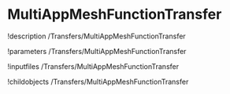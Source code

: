 <!-- MOOSE Documentation Stub: Remove this when content is added. -->

# MultiAppMeshFunctionTransfer
!description /Transfers/MultiAppMeshFunctionTransfer

!parameters /Transfers/MultiAppMeshFunctionTransfer

!inputfiles /Transfers/MultiAppMeshFunctionTransfer

!childobjects /Transfers/MultiAppMeshFunctionTransfer

